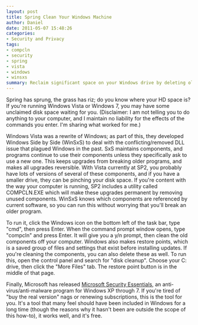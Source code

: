 ```yaml
---
layout: post
title: Spring Clean Your Windows Machine
author: Daniel
date: 2011-05-07 15:48:26
categories:
- Security and Privacy
tags:
- compcln
- security
- spring
- vista
- windows
- winsxs
summary: Reclaim significant space on your Windows drive by deleting old versions of system libraries
---
```


Spring has sprung, the grass has riz; do you know where your HD space is? If you're running Windows Vista or Windows 7, you may have some unclaimed disk space waiting for you. (Disclaimer: I am not telling you to do anything to your computer, and I maintain no liability for the effects of the commands you enter. I'm sharing what worked for me.)

Windows Vista was a rewrite of Windows; as part of this, they developed Windows Side by Side (WinSxS) to deal with the conflicting/removed DLL issue that plagued Windows in the past. SxS maintains components, and programs continue to use their components unless they specifically ask to use a new one. This keeps upgrades from breaking older programs, and makes all upgrades reversible. With Vista currently at SP2, you probably have lots of versions of several of these components, and if you have a smaller drive, they can be pinching your disk space. If you're content with the way your computer is running, SP2 includes a utility called COMPCLN.EXE which will make these upgrades permanent by removing unused components. WinSxS knows which components are referenced by current software, so you can run this without worrying that you'll break an older program.

To run it, click the Windows icon on the bottom left of the task bar, type "cmd", then press Enter. When the command prompt window opens, type "compcln" and press Enter. It will give you a y/n prompt, then clean the old components off your computer. Windows also makes restore points, which is a saved group of files and settings that exist before installing updates. If you're cleaning the components, you can also delete these as well. To run this, open the control panel and search for "disk cleanup". Choose your C: drive, then click the "More Files" tab. The restore point button is in the middle of that page.

Finally, Microsoft has released [Microsoft Security Essentials][mse], an anti-virus/anti-malware program for Windows XP through 7. If you're tired of "buy the real version" nags or renewing subscriptions, this is the tool for you. It's a tool that many feel should have been included in Windows for a long time (though the reasons why it hasn't been are outside the scope of this how-to), it works well, and it's free.


[mse]: //www.microsoft.com/security/pc-security/mse.aspx "Microsoft Security Essentials"

